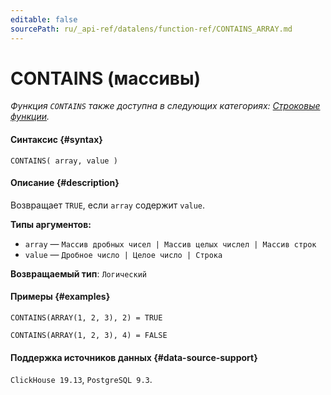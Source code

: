 ```yaml
---
editable: false
sourcePath: ru/_api-ref/datalens/function-ref/CONTAINS_ARRAY.md
---
```


# CONTAINS (массивы)

_Функция `CONTAINS` также доступна в следующих категориях: [Строковые функции](CONTAINS.md)._

#### Синтаксис {#syntax}


```
CONTAINS( array, value )
```

#### Описание {#description}
Возвращает `TRUE`, если `array` содержит `value`.

**Типы аргументов:**
- `array` — `Массив дробных чисел | Массив целых числел | Массив строк`
- `value` — `Дробное число | Целое число | Строка`


**Возвращаемый тип**: `Логический`

#### Примеры {#examples}

```
CONTAINS(ARRAY(1, 2, 3), 2) = TRUE
```

```
CONTAINS(ARRAY(1, 2, 3), 4) = FALSE
```


#### Поддержка источников данных {#data-source-support}

`ClickHouse 19.13`, `PostgreSQL 9.3`.
